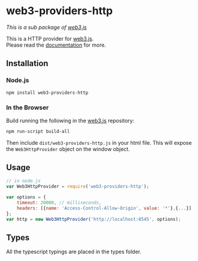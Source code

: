 # web3-providers-http

_This is a sub package of [web3.js][repo]_

This is a HTTP provider for [web3.js][repo].  
Please read the [documentation][docs] for more.

## Installation

### Node.js

```bash
npm install web3-providers-http
```

### In the Browser

Build running the following in the [web3.js][repo] repository:

```bash
npm run-script build-all
```

Then include `dist/web3-providers-http.js` in your html file.
This will expose the `Web3HttpProvider` object on the window object.

## Usage

```js
// in node.js
var Web3HttpProvider = require('web3-providers-http');

var options = {
    timeout: 20000, // milliseconds,
    headers: [{name: 'Access-Control-Allow-Origin', value: '*'},{...}]
};
var http = new Web3HttpProvider('http://localhost:8545', options);
```

## Types

All the typescript typings are placed in the types folder.

[docs]: http://web3js.readthedocs.io/en/1.0/
[repo]: https://github.com/AMTcommunity/vns-web3.js
